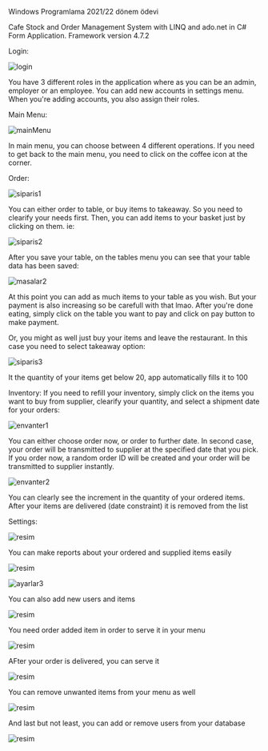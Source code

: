 Windows Programlama 2021/22 dönem ödevi

Cafe Stock and Order Management System with LINQ and ado.net in C# Form Application.
Framework version 4.7.2

Login:

![login](https://user-images.githubusercontent.com/71318378/148652317-e1b2ba67-be9b-484e-92bc-ad7683ceaebb.png)

You have 3 different roles in the application where as you can be an admin, employer or an employee.
You can add new accounts in settings menu. When you're adding accounts, you also assign their roles.

Main Menu:

![mainMenu](https://user-images.githubusercontent.com/71318378/148652342-a3af4e08-0b34-46c7-849b-2c7c88c5b912.png)

In main menu, you can choose between 4 different operations.
If you need to get back to the main menu, you need to click on the coffee icon at the corner.

Order:

![siparis1](https://user-images.githubusercontent.com/71318378/148652386-1ffb2b34-a895-4135-9a5a-d57f422aa9d2.png)

You can either order to table, or buy items to takeaway. So you need to clearify your needs first.
Then, you can add items to your basket just by clicking on them. ie:

![siparis2](https://user-images.githubusercontent.com/71318378/148652411-856ae85a-2e1b-4fa5-beb8-25d7ea4e3042.png)

After you save your table, on the tables menu you can see that your table data has been saved:

![masalar2](https://user-images.githubusercontent.com/71318378/148652444-5fd6d897-6617-42d5-a749-5bdbd52c2235.png)

At this point you can add as much items to your table as you wish. But your payment is also increasing so be carefull with that lmao.
After you're done eating, simply click on the table you want to pay and click on pay button to make payment.

Or, you might as well just buy your items and leave the restaurant. 
In this case you need to select takeaway option:

![siparis3](https://user-images.githubusercontent.com/71318378/148652542-a31dfc0c-c5ec-4d30-bc34-91ffe60bd77b.png)

It the quantity of your items get below 20, app automatically fills it to 100


Inventory:
If you need to refill your inventory, simply click on the items you want to buy from supplier, clearify your quantity,
and select a shipment date for your orders:

![envanter1](https://user-images.githubusercontent.com/71318378/148652609-53c51c55-c1cc-4771-9d19-47fdebea3ab2.png)

You can either choose order now, or order to further date. In second case, your order will be transmitted to supplier  at the 
specified date that you pick. If you order now, a random order ID will be created and your order will be transmitted to supplier instantly.

![envanter2](https://user-images.githubusercontent.com/71318378/148652685-b39417fd-5dab-4bef-b2a7-cb9a0e6f514c.png)

You can clearly see the increment in the quantity of your ordered items.
After your items are delivered (date constraint) it is removed from the list

Settings:

![resim](https://user-images.githubusercontent.com/71318378/152676913-dbdde3dd-6975-474e-8a58-a7f5a32643b1.png)


You can make reports about your ordered and supplied items easily

![resim](https://user-images.githubusercontent.com/71318378/152676934-96c1f9ca-5032-4c0b-98e8-07a3083e6f72.png)


![ayarlar3](https://user-images.githubusercontent.com/71318378/149621018-648247aa-d46b-4f6e-8c8d-7eddae7eb1f9.png)

You can also add new users and items

![resim](https://user-images.githubusercontent.com/71318378/152676958-37e399cb-4cc1-4cd9-9827-2f7162f1b4ce.png)

You need order added item in order to serve it in your menu 

![resim](https://user-images.githubusercontent.com/71318378/152676978-ef9d94ce-9464-429c-bc2c-3de23eb6568a.png)

AFter your order is delivered, you can serve it

![resim](https://user-images.githubusercontent.com/71318378/152677001-41324706-61f0-446b-b420-68f620e93dda.png)

You can remove unwanted items from your menu as well

![resim](https://user-images.githubusercontent.com/71318378/152677015-51deeba9-8b72-42ea-8f96-88c7c3fc3817.png)

And last but not least, you can add or remove users from your database

![resim](https://user-images.githubusercontent.com/71318378/152677056-66671ddb-f205-487e-9ccc-8c3d519318c0.png)

